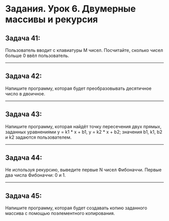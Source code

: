 
# Задания. Урок 6. Двумерные массивы и рекурсия
## Задача 41: 
Пользователь вводит с клавиатуры M чисел. Посчитайте, сколько чисел больше 0 ввёл пользователь.
______
## Задача 42: 
Напишите программу, которая будет преобразовывать десятичное число в двоичное.
____
## Задача 43: 
Напишите программу, которая найдёт точку пересечения двух прямых, заданных уравнениями y = k1 * x + b1, y = k2 * x + b2; значения b1, k1, b2 и k2 задаются пользователем.
_____
## Задача 44: 
Не используя рекурсию, выведите первые N чисел Фибоначчи. Первые два числа Фибоначчи: 0 и 1.
_____
## Задача 45: 
Напишите программу, которая будет создавать копию заданного массива с помощью поэлементного копирования.
